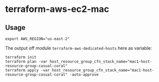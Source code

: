 # terraform-aws-ec2-mac

## Usage

```
export AWS_REGION="us-east-2"
```

The output off module `terraform-aws-dedicated-hosts` here as variable:
```
terraform init
terraform plan -var host_resource_group_cfn_stack_name="mac1-host-resource-group-casual-coral"
terraform apply -var host_resource_group_cfn_stack_name="mac1-host-resource-group-casual-coral" -auto-approve
```